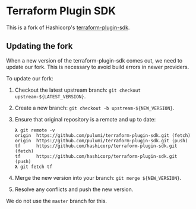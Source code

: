 # Terraform Plugin SDK

This is a fork of Hashicorp's [terraform-plugin-sdk](https://github.com/hashicorp/terraform-plugin-sdk).

## Updating the fork

When a new version of the terraform-plugin-sdk comes out, we need to update our fork. This is necessary to avoid build errors in newer providers.

To update our fork:
1. Checkout the latest upstream branch: `git checkout upstream-${LATEST_VERSION}`.
2. Create a new branch: `git checkout -b upstream-${NEW_VERSION}`.
3. Ensure that original repository is a remote and up to date:

   ``` shell
   𝛌 git remote -v
   origin  https://github.com/pulumi/terraform-plugin-sdk.git (fetch)
   origin  https://github.com/pulumi/terraform-plugin-sdk.git (push)
   tf      https://github.com/hashicorp/terraform-plugin-sdk.git (fetch)
   tf      https://github.com/hashicorp/terraform-plugin-sdk.git (push)
   𝛌 git fetch tf
   ```
4. Merge the new version into your branch: `git merge ${NEW_VERSION}`.
5. Resolve any conflicts and push the new version.

We do not use the `master` branch for this.
